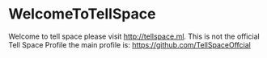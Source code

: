 # WelcomeToTellSpace
Welcome to tell space please visit http://tellspace.ml. This is not the official Tell Space Profile the main profile is: https://github.com/TellSpaceOffcial
